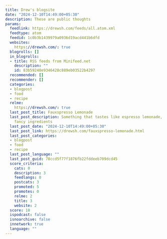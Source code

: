 ```yaml
---
title: Drew's blogsite
date: "2024-12-10T14:49:00+05:30"
description: These are public thoughts
params:
  feedlink: https://drewsh.com/feeds/all.atom.xml
  feedtype: atom
  feedid: 1c0b3b1439979a0936d19acd441b6dfd
  websites:
    https://drewsh.com/: true
  blogrolls: []
  in_blogrolls:
  - title: RSS feeds from Minifeed.net
    description: ""
    id: 83b59248e9346428c889eb03522b4297
  recommended: []
  recommender: []
  categories:
  - blogpost
  - food
  - recipe
  relme:
    https://drewsh.com/: true
  last_post_title: Fauxspresso Lemonade
  last_post_description: Something that tastes like espresso lemonade, but with less
    fancy ingredients
  last_post_date: "2024-12-10T14:49:00+05:30"
  last_post_link: https://drewsh.com/fauxspresso-lemonade.html
  last_post_categories:
  - blogpost
  - food
  - recipe
  last_post_language: ""
  last_post_guid: 78ccd5f77f1876fb22fddeeb709dcd45
  score_criteria:
    cats: 0
    description: 3
    feedlangs: 0
    postcats: 3
    promoted: 5
    promotes: 0
    relme: 2
    title: 3
    website: 2
  score: 18
  ispodcast: false
  isnoarchive: false
  innetwork: true
  language: ""
---
```

